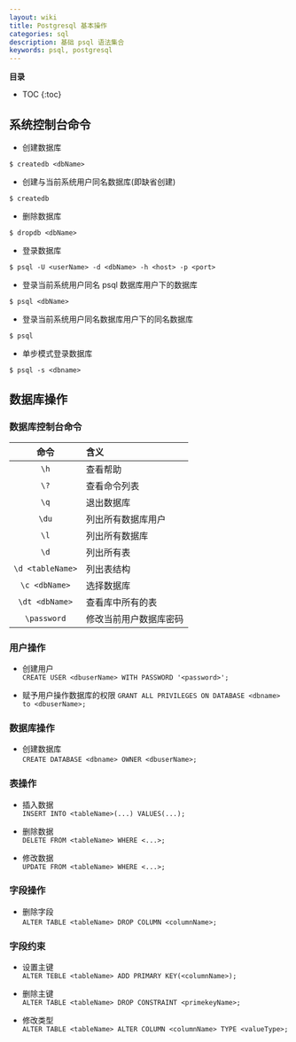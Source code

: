 ```yaml
---
layout: wiki
title: Postgresql 基本操作
categories: sql
description: 基础 psql 语法集合
keywords: psql, postgresql
---
```




**目录**

* TOC
{:toc}

## 系统控制台命令

* 创建数据库

`$ createdb <dbName>`

* 创建与当前系统用户同名数据库(即缺省创建)

`$ createdb`

* 删除数据库

`$ dropdb <dbName>`

* 登录数据库

`$ psql -U <userName> -d <dbName> -h <host> -p <port>`

* 登录当前系统用户同名 psql 数据库用户下的数据库

`$ psql <dbName>`

* 登录当前系统用户同名数据库用户下的同名数据库

`$ psql`

* 单步模式登录数据库

`$ psql -s <dbname>`

## 数据库操作

### 数据库控制台命令

| 命令 | 含义 |
| :-: | :-- |
| `\h` | 查看帮助 |
| `\?` | 查看命令列表 |
| `\q` | 退出数据库 |
| `\du` | 列出所有数据库用户 |
| `\l` | 列出所有数据库 |
| `\d` | 列出所有表 |
| `\d <tableName>` | 列出表结构 |
| `\c <dbName>` | 选择数据库 |
| `\dt <dbName>` | 查看库中所有的表 |
| `\password` | 修改当前用户数据库密码 |

### 用户操作

* 创建用户  
`CREATE USER <dbuserName> WITH PASSWORD '<password>';`

* 赋予用户操作数据库的权限
`GRANT ALL PRIVILEGES ON DATABASE <dbname> to <dbuserName>;`

### 数据库操作

* 创建数据库  
`CREATE DATABASE <dbname> OWNER <dbuserName>;`

### 表操作

* 插入数据  
`INSERT INTO <tableName>(...) VALUES(...);`

* 删除数据  
`DELETE FROM <tableName> WHERE <...>;`

* 修改数据  
`UPDATE FROM <tableName> WHERE <...>;`

### 字段操作

* 删除字段  
`ALTER TABLE <tableName> DROP COLUMN <columnName>;`

### 字段约束

* 设置主键  
`ALTER TEBLE <tableName> ADD PRIMARY KEY(<columnName>);`

* 删除主键  
`ALTER TABLE <tableName> DROP CONSTRAINT <primekeyName>;`

* 修改类型  
`ALTER TABLE <tableName> ALTER COLUMN <columnName> TYPE <valueType>;`

